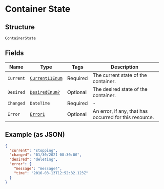 
# Container State

## Structure

`ContainerState`

## Fields

| Name | Type | Tags | Description |
|  --- | --- | --- | --- |
| `Current` | [`Current11Enum`](../../doc/models/current-11-enum.md) | Required | The current state of the container. |
| `Desired` | [`DesiredEnum?`](../../doc/models/desired-enum.md) | Optional | The desired state of the container. |
| `Changed` | `DateTime` | Required | - |
| `Error` | [`Error1`](../../doc/models/error-1.md) | Optional | An error, if any, that has occurred for this resource. |

## Example (as JSON)

```json
{
  "current": "stopping",
  "changed": "01/30/2021 08:30:00",
  "desired": "deleting",
  "error": {
    "message": "message4",
    "time": "2016-03-13T12:52:32.123Z"
  }
}
```

